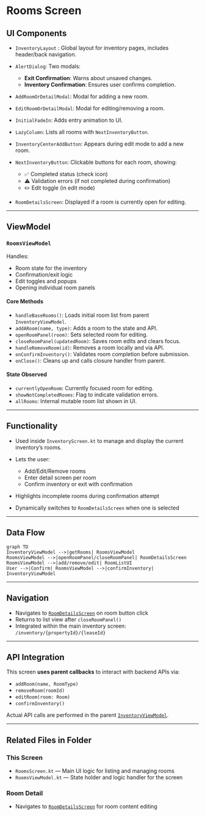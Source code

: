 # Rooms Screen

## UI Components

* `InventoryLayout` : Global layout for inventory pages, includes header/back navigation.

* `AlertDialog`: Two modals:

  * **Exit Confirmation**: Warns about unsaved changes.
  * **Inventory Confirmation**: Ensures user confirms completion.

* `AddRoomOrDetailModal`: Modal for adding a new room.

* `EditRoomOrDetailModal`: Modal for editing/removing a room.

* `InitialFadeIn`: Adds entry animation to UI.

* `LazyColumn`: Lists all rooms with `NextInventoryButton`.

* `InventoryCenterAddButton`: Appears during edit mode to add a new room.

* `NextInventoryButton`: Clickable buttons for each room, showing:

  * ✅ Completed status (check icon)
  * ⚠️ Validation errors (if not completed during confirmation)
  * ✏️ Edit toggle (in edit mode)

* `RoomDetailsScreen`: Displayed if a room is currently open for editing.

---

## ViewModel

### `RoomsViewModel`

Handles:

* Room state for the inventory
* Confirmation/exit logic
* Edit toggles and popups
* Opening individual room panels

#### Core Methods

* `handleBaseRooms()`: Loads initial room list from parent `InventoryViewModel`.
* `addARoom(name, type)`: Adds a room to the state and API.
* `openRoomPanel(room)`: Sets selected room for editing.
* `closeRoomPanel(updatedRoom)`: Saves room edits and clears focus.
* `handleRemoveRoom(id)`: Removes a room locally and via API.
* `onConfirmInventory()`: Validates room completion before submission.
* `onClose()`: Cleans up and calls closure handler from parent.

#### State Observed

* `currentlyOpenRoom`: Currently focused room for editing.
* `showNotCompletedRooms`: Flag to indicate validation errors.
* `allRooms`: Internal mutable room list shown in UI.

---

## Functionality

* Used inside `InventoryScreen.kt` to manage and display the current inventory’s rooms.
* Lets the user:

  * Add/Edit/Remove rooms
  * Enter detail screen per room
  * Confirm inventory or exit with confirmation
* Highlights incomplete rooms during confirmation attempt
* Dynamically switches to `RoomDetailsScreen` when one is selected

---

## Data Flow

```mermaid
graph TD
InventoryViewModel -->|getRooms| RoomsViewModel
RoomsViewModel -->|openRoomPanel/closeRoomPanel| RoomDetailsScreen
RoomsViewModel -->|add/remove/edit| RoomListUI
User -->|Confirm| RoomsViewModel -->|confirmInventory| InventoryViewModel
```

---

## Navigation

* Navigates to [`RoomDetailsScreen`](./roomDetails/index.md) on room button click
* Returns to list view after `closeRoomPanel()`
* Integrated within the main inventory screen: `/inventory/{propertyId}/{leaseId}`

---

## API Integration

This screen **uses parent callbacks** to interact with backend APIs via:

* `addRoom(name, RoomType)`
* `removeRoom(roomId)`
* `editRoom(room: Room)`
* `confirmInventory()`

Actual API calls are performed in the parent [`InventoryViewModel`](./index.md).

---

## Related Files in Folder

### This Screen

* `RoomsScreen.kt` — Main UI logic for listing and managing rooms
* `RoomsViewModel.kt` — State holder and logic handler for the screen

### Room Detail

* Navigates to [`RoomDetailsScreen`](./roomDetails/index.md) for room content editing
